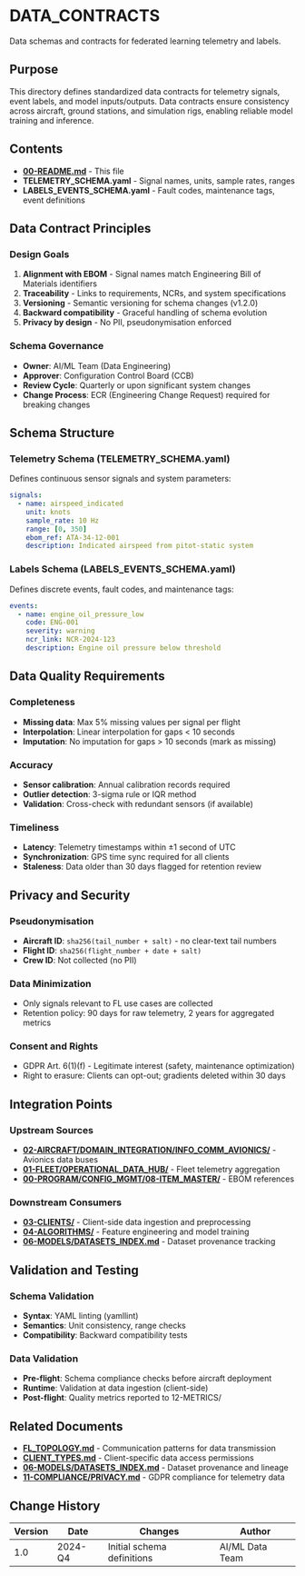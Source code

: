 # DATA_CONTRACTS

Data schemas and contracts for federated learning telemetry and labels.

## Purpose

This directory defines standardized data contracts for telemetry signals, event labels, and model inputs/outputs. Data contracts ensure consistency across aircraft, ground stations, and simulation rigs, enabling reliable model training and inference.

## Contents

- [**00-README.md**](00-README.md) - This file
- **TELEMETRY_SCHEMA.yaml** - Signal names, units, sample rates, ranges
- **LABELS_EVENTS_SCHEMA.yaml** - Fault codes, maintenance tags, event definitions

## Data Contract Principles

### Design Goals
1. **Alignment with EBOM** - Signal names match Engineering Bill of Materials identifiers
2. **Traceability** - Links to requirements, NCRs, and system specifications
3. **Versioning** - Semantic versioning for schema changes (v1.2.0)
4. **Backward compatibility** - Graceful handling of schema evolution
5. **Privacy by design** - No PII, pseudonymisation enforced

### Schema Governance
- **Owner**: AI/ML Team (Data Engineering)
- **Approver**: Configuration Control Board (CCB)
- **Review Cycle**: Quarterly or upon significant system changes
- **Change Process**: ECR (Engineering Change Request) required for breaking changes

## Schema Structure

### Telemetry Schema (TELEMETRY_SCHEMA.yaml)

Defines continuous sensor signals and system parameters:

```yaml
signals:
  - name: airspeed_indicated
    unit: knots
    sample_rate: 10 Hz
    range: [0, 350]
    ebom_ref: ATA-34-12-001
    description: Indicated airspeed from pitot-static system
```

### Labels Schema (LABELS_EVENTS_SCHEMA.yaml)

Defines discrete events, fault codes, and maintenance tags:

```yaml
events:
  - name: engine_oil_pressure_low
    code: ENG-001
    severity: warning
    ncr_link: NCR-2024-123
    description: Engine oil pressure below threshold
```

## Data Quality Requirements

### Completeness
- **Missing data**: Max 5% missing values per signal per flight
- **Interpolation**: Linear interpolation for gaps < 10 seconds
- **Imputation**: No imputation for gaps > 10 seconds (mark as missing)

### Accuracy
- **Sensor calibration**: Annual calibration records required
- **Outlier detection**: 3-sigma rule or IQR method
- **Validation**: Cross-check with redundant sensors (if available)

### Timeliness
- **Latency**: Telemetry timestamps within ±1 second of UTC
- **Synchronization**: GPS time sync required for all clients
- **Staleness**: Data older than 30 days flagged for retention review

## Privacy and Security

### Pseudonymisation
- **Aircraft ID**: `sha256(tail_number + salt)` - no clear-text tail numbers
- **Flight ID**: `sha256(flight_number + date + salt)`
- **Crew ID**: Not collected (no PII)

### Data Minimization
- Only signals relevant to FL use cases are collected
- Retention policy: 90 days for raw telemetry, 2 years for aggregated metrics

### Consent and Rights
- GDPR Art. 6(1)(f) - Legitimate interest (safety, maintenance optimization)
- Right to erasure: Clients can opt-out; gradients deleted within 30 days

## Integration Points

### Upstream Sources
- [**02-AIRCRAFT/DOMAIN_INTEGRATION/INFO_COMM_AVIONICS/**](02-AIRCRAFT/DOMAIN_INTEGRATION/INFO_COMM_AVIONICS/) -  Avionics data buses
- [**01-FLEET/OPERATIONAL_DATA_HUB/**](01-FLEET/OPERATIONAL_DATA_HUB/) -  Fleet telemetry aggregation
- [**00-PROGRAM/CONFIG_MGMT/08-ITEM_MASTER/**](00-PROGRAM/CONFIG_MGMT/08-ITEM_MASTER/) -  EBOM references

### Downstream Consumers
- [**03-CLIENTS/**](03-CLIENTS/) -  Client-side data ingestion and preprocessing
- [**04-ALGORITHMS/**](04-ALGORITHMS/) -  Feature engineering and model training
- [**06-MODELS/DATASETS_INDEX.md**](06-MODELS/DATASETS_INDEX.md) - Dataset provenance tracking

## Validation and Testing

### Schema Validation
- **Syntax**: YAML linting (yamllint)
- **Semantics**: Unit consistency, range checks
- **Compatibility**: Backward compatibility tests

### Data Validation
- **Pre-flight**: Schema compliance checks before aircraft deployment
- **Runtime**: Validation at data ingestion (client-side)
- **Post-flight**: Quality metrics reported to 12-METRICS/

## Related Documents

- [**FL_TOPOLOGY.md**](FL_TOPOLOGY.md) - Communication patterns for data transmission
- [**CLIENT_TYPES.md**](CLIENT_TYPES.md) - Client-specific data access permissions
- [**06-MODELS/DATASETS_INDEX.md**](06-MODELS/DATASETS_INDEX.md) - Dataset provenance and lineage
- [**11-COMPLIANCE/PRIVACY.md**](11-COMPLIANCE/PRIVACY.md) - GDPR compliance for telemetry data

## Change History

| Version | Date    | Changes                         | Author          |
|---------|---------|----------------------------------|-----------------|
| 1.0     | 2024-Q4 | Initial schema definitions       | AI/ML Data Team |
